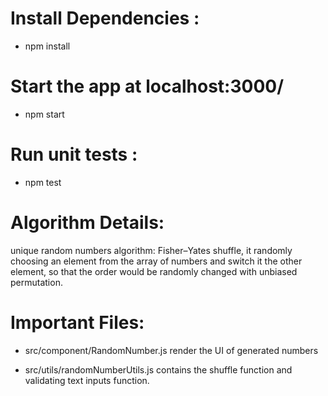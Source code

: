 # Install Dependencies : 
* npm install

# Start the app at localhost:3000/
* npm start

# Run unit tests :
* npm test


# Algorithm Details:

unique random numbers algorithm: Fisher–Yates shuffle, it randomly choosing an element from the array of numbers and switch it the other element, so that the order would be randomly changed with unbiased permutation. 

# Important Files:
- src/component/RandomNumber.js
render the UI of generated numbers

- src/utils/randomNumberUtils.js 
contains the shuffle function and validating text inputs function.
